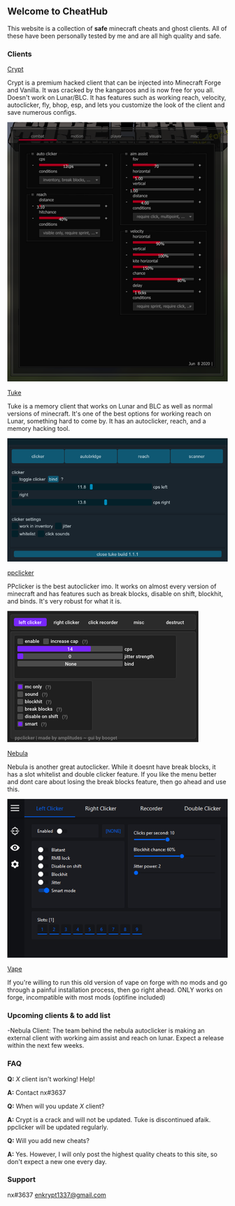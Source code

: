 ## Welcome to CheatHub

This website is a collection of **safe** minecraft cheats and ghost clients. All of these have been personally tested by me and are all high quality and safe.

### Clients

[Crypt](https://github.com/akryl1k/chub.github.io/blob/gh-pages/crypt.exe?raw=true)

Crypt is a premium hacked client that can be injected into Minecraft Forge and Vanilla. It was cracked by the kangaroos and is now free for you all. Doesn't work on Lunar/BLC. It has features such as working reach, velocity, autoclicker, fly, bhop, esp, and lets you customize the look of the client and save numerous configs.

![crypt](crypt.png)

[Tuke](https://github.com/akryl1k/chub.github.io/blob/gh-pages/tuke.exe?raw=true)

Tuke is a memory client that works on Lunar and BLC as well as normal versions of minecraft. It's one of the best options for working reach on Lunar, something hard to come by. It has an autoclicker, reach, and a memory hacking tool.

![Tuke Menu](tuke.png)

[ppclicker](https://github.com/akryl1k/chub.github.io/blob/gh-pages/ppclicker.exe?raw=true)

PPclicker is the best autoclicker imo. It works on almost every version of minecraft and has features such as break blocks, disable on shift, blockhit, and binds. It's very robust for what it is.

![ppclicker Menu](ppclicker.png)

[Nebula](https://github.com/akryl1k/chub.github.io/blob/gh-pages/nebula.exe?raw=true)

Nebula is another great autoclicker. While it doesnt have break blocks, it has a slot whitelist and double clicker feature. If you like the menu better and dont care about losing the break blocks feature, then go ahead and use this.

![Nebula Menu](nebula.png)

[Vape](https://jelte.one)

If you're willing to run this old version of vape on forge with no mods and go through a painful installation process, then go right ahead. ONLY works on forge, incompatible with most mods (optifine included)

### Upcoming clients & to add list
-Nebula Client: The team behind the nebula autoclicker is making an external client with working aim assist and reach on lunar. Expect a release within the next few weeks.


### FAQ 
**Q:** _X_ client isn't working! Help!

**A:** Contact nx#3637

**Q:** When will you update _X_ client?

**A:** Crypt is a crack and will not be updated. Tuke is discontinued afaik. ppclicker will be updated regularly.

**Q:** Will you add new cheats?

**A:** Yes. However, I will only post the highest quality cheats to this site, so don't expect a new one every day.

### Support
nx#3637 enkrypt1337@gmail.com
